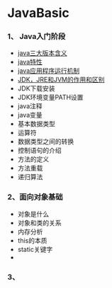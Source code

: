 # JavaBasic


### 1、 Java入门阶段  
  * [java三大版本含义](https://github.com/zhoumengyuan/JavaBasic/blob/master/java%E5%85%A5%E9%97%A8%E9%98%B6%E6%AE%B5/Java%E4%B8%89%E5%A4%A7%E7%89%88%E6%9C%AC.md)
  * [java特性](https://github.com/zhoumengyuan/JavaBasic/blob/master/java%E5%85%A5%E9%97%A8%E9%98%B6%E6%AE%B5/java%E7%89%B9%E6%80%A7.md)  
  * [java应用程序运行机制](https://github.com/zhoumengyuan/JavaBasic/blob/master/java%E5%85%A5%E9%97%A8%E9%98%B6%E6%AE%B5/java%E7%9A%84%E8%BF%90%E8%A1%8C%E6%9C%BA%E5%88%B6.md)  
  * [JDK，JRE和JVM的作用和区别](https://github.com/zhoumengyuan/JavaBasic/blob/master/java%E5%85%A5%E9%97%A8%E9%98%B6%E6%AE%B5/JDK%EF%BC%8CJRE%EF%BC%8CJVM%E7%9A%84%E5%8C%BA%E5%88%AB.md)  
  * JDK下载安装
  * JDK环境变量PATH设置  
  * java注释  
  * java变量  
  * 基本数据类型  
  * 运算符  
  * 数据类型之间的转换  
  * 控制语句的介绍  
  * 方法的定义  
  * 方法重载  
  * 递归算法


### 2、面向对象基础
  * 对象是什么  
  * 对象和类的关系  
  * 内存分析  
  * this的本质  
  * static关键字  
  * 
### 3、
